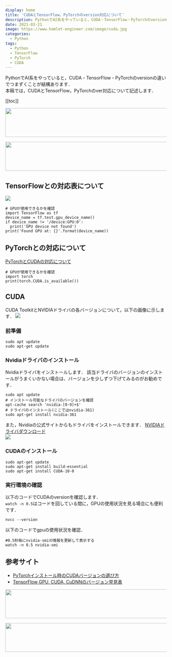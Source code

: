 ```yaml
---
display: home
title: 'CUDAとTensorFlow，PyTorchのversion対応について'
description: PythonでAI系をやっていると，CUDA・TensorFlow・PyTorchのversionの違いでつまずくことがありますので，version対応について記述します．
date: 2021-03-21
image: https://www.hamlet-engineer.com/image/cuda.jpg
categories: 
  - Python
tags:
  - Python
  - TensorFlow
  - PyTorch
  - CUDA
---
```

PythonでAI系をやっていると，CUDA・TensorFlow・PyTorchのversionの違いでつまずくことが結構あります．<br>
本稿では，CUDAとTensorFlow，PyTorchのver対応について記述します．


<!-- more -->

<ClientOnly>
  <CallInArticleAdsense />
</ClientOnly>


[[toc]]

<!-- TechAcademy -->
<a href="//af.moshimo.com/af/c/click?a_id=2604050&p_id=1555&pc_id=2816&pl_id=29835&guid=ON" rel="nofollow" referrerpolicy="no-referrer-when-downgrade"><img src="//image.moshimo.com/af-img/0866/000000029835.jpg" width="728" height="90" style="border:none;"></a><img src="//i.moshimo.com/af/i/impression?a_id=2604050&p_id=1555&pc_id=2816&pl_id=29835" width="1" height="1" style="border:none;">

<!-- テックキャンプ -->
<a href="//af.moshimo.com/af/c/click?a_id=2641145&p_id=1770&pc_id=3386&pl_id=25847&guid=ON" rel="nofollow" referrerpolicy="no-referrer-when-downgrade"><img src="//image.moshimo.com/af-img/1115/000000025847.png" width="728" height="90" style="border:none;"></a><img src="//i.moshimo.com/af/i/impression?a_id=2641145&p_id=1770&pc_id=3386&pl_id=25847" width="1" height="1" style="border:none;">

## TensorFlowとの対応表について
![](/image/CUDA_tf.png)

```
# GPUが使用できるかを確認
import TensorFlow as tf
device_name = tf.test.gpu_device_name()
if device_name != '/device:GPU:0':
  print('GPU device not found')
print('Found GPU at: {}'.format(device_name))
```

## PyTorchとの対応について
[PyTorchとCUDAの対応について](https://PyTorch.org/get-started/previous-versions/)
```
# GPUが使用できるかを確認
import torch
print(torch.CUDA.is_available())
```

## CUDA
CUDA ToolkitとNVIDIAドライバの各バージョンについて，以下の画像に示します．
![](/image/cuda_nvidia.png)

### 前準備
```
sudo apt update
sudo apt-get update
```

### Nvidiaドライバのインストール
Nvidiaドライバをインストールします．
該当ドライバのバージョンのインストールがうまくいかない場合は、バージョンを少しずつ下げてみるのがお勧めです．
```
sudo apt update
# インストール可能なドライバのバージョンを確認
apt-cache search 'nvidia-[0-9]+$'
# ドライバのインストール(ここではnvidia-361)
sudo apt-get install nvidia-361
```

また，Nvidiaの公式サイトからもドライバをインストールできます．
[NVIDIAドライバダウンロード](https://www.nvidia.co.jp/Download/index.aspx?lang=jp#)<br>
![](/image/nvidia_dl.png)

### CUDAのインストール
```
sudo apt-get update
sudo apt-get install build-essential
sudo apt-get install CUDA-10-0
```
### 実行環境の確認
以下のコードでCUDAのversionを確認します．<br>
`watch -n 0.5`はコードを回している間に，GPUの使用状況を見る場合にも便利です．
```
nvcc --version
```
以下のコードでgpuの使用状況を確認．
```
#0.5秒毎にnvidia-smiの情報を更新して表示する
watch -n 0.5 nvidia-smi
```

## 参考サイト
- [PyTorchインストール時のCUDAバージョンの選び方](https://katsuwosashimi.com/archives/742/how-to-choose-CUDA-version-PyTorch/)
- [TensorFlow GPU, CUDA, CuDNNのバージョン早見表](https://qiita.com/chin_self_driving_car/items/f00af2dbd022b65c9068)

<!-- TechAcademy -->
<a href="//af.moshimo.com/af/c/click?a_id=2604050&p_id=1555&pc_id=2816&pl_id=29835&guid=ON" rel="nofollow" referrerpolicy="no-referrer-when-downgrade"><img src="//image.moshimo.com/af-img/0866/000000029835.jpg" width="728" height="90" style="border:none;"></a><img src="//i.moshimo.com/af/i/impression?a_id=2604050&p_id=1555&pc_id=2816&pl_id=29835" width="1" height="1" style="border:none;">

<!-- テックキャンプ -->
<a href="//af.moshimo.com/af/c/click?a_id=2641145&p_id=1770&pc_id=3386&pl_id=25847&guid=ON" rel="nofollow" referrerpolicy="no-referrer-when-downgrade"><img src="//image.moshimo.com/af-img/1115/000000025847.png" width="728" height="90" style="border:none;"></a><img src="//i.moshimo.com/af/i/impression?a_id=2641145&p_id=1770&pc_id=3386&pl_id=25847" width="1" height="1" style="border:none;">

<ClientOnly>
  <CallInArticleAdsense />
</ClientOnly>